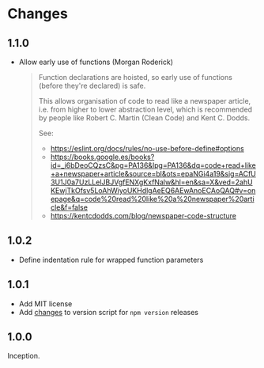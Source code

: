 # Changes

## 1.1.0

- Allow early use of functions (Morgan Roderick)
    >
    > Function declarations are hoisted, so early use of functions (before
    > they're declared) is safe.
    >
    > This allows organisation of code to read like a newspaper article, i.e.
    > from higher to lower abstraction level, which is recommended by people
    > like Robert C. Martin (Clean Code) and Kent C. Dodds.
    >
    > See:
    >   * https://eslint.org/docs/rules/no-use-before-define#options
    >   * https://books.google.es/books?id=_i6bDeoCQzsC&pg=PA136&lpg=PA136&dq=code+read+like+a+newspaper+article&source=bl&ots=epaNGi4a19&sig=ACfU3U1J0a7UzLLelJBJVgfENXgKxfNalw&hl=en&sa=X&ved=2ahUKEwjTkOfsv5LoAhWiyoUKHdlgAeEQ6AEwAnoECAoQAQ#v=onepage&q=code%20read%20like%20a%20newspaper%20article&f=false
    >   * https://kentcdodds.com/blog/newspaper-code-structure
    >

## 1.0.2

- Define indentation rule for wrapped function parameters

## 1.0.1

- Add MIT license
- Add [changes][] to version script for `npm version` releases

[changes]: https://www.npmjs.com/package/@studio/changes

## 1.0.0

Inception.
